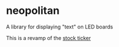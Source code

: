 # neopolitan
A library for displaying "text" on LED boards

This is a revamp of the [stock ticker](https://github.com/alyoshenka/stockticker)
